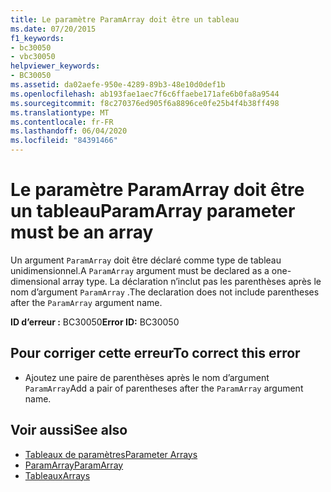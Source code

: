 ```yaml
---
title: Le paramètre ParamArray doit être un tableau
ms.date: 07/20/2015
f1_keywords:
- bc30050
- vbc30050
helpviewer_keywords:
- BC30050
ms.assetid: da02aefe-950e-4289-89b3-48e10d0def1b
ms.openlocfilehash: ab193fae1aec7f6c6ffaebe171afe6b0fa8a9544
ms.sourcegitcommit: f8c270376ed905f6a8896ce0fe25b4f4b38ff498
ms.translationtype: MT
ms.contentlocale: fr-FR
ms.lasthandoff: 06/04/2020
ms.locfileid: "84391466"
---
```

# <a name="paramarray-parameter-must-be-an-array"></a><span data-ttu-id="5838b-102">Le paramètre ParamArray doit être un tableau</span><span class="sxs-lookup"><span data-stu-id="5838b-102">ParamArray parameter must be an array</span></span>
<span data-ttu-id="5838b-103">Un argument `ParamArray` doit être déclaré comme type de tableau unidimensionnel.</span><span class="sxs-lookup"><span data-stu-id="5838b-103">A `ParamArray` argument must be declared as a one-dimensional array type.</span></span> <span data-ttu-id="5838b-104">La déclaration n’inclut pas les parenthèses après le nom d’argument `ParamArray` .</span><span class="sxs-lookup"><span data-stu-id="5838b-104">The declaration does not include parentheses after the `ParamArray` argument name.</span></span>  
  
 <span data-ttu-id="5838b-105">**ID d’erreur :** BC30050</span><span class="sxs-lookup"><span data-stu-id="5838b-105">**Error ID:** BC30050</span></span>  
  
## <a name="to-correct-this-error"></a><span data-ttu-id="5838b-106">Pour corriger cette erreur</span><span class="sxs-lookup"><span data-stu-id="5838b-106">To correct this error</span></span>  
  
- <span data-ttu-id="5838b-107">Ajoutez une paire de parenthèses après le nom d’argument `ParamArray`</span><span class="sxs-lookup"><span data-stu-id="5838b-107">Add a pair of parentheses after the `ParamArray` argument name.</span></span>  
  
## <a name="see-also"></a><span data-ttu-id="5838b-108">Voir aussi</span><span class="sxs-lookup"><span data-stu-id="5838b-108">See also</span></span>

- [<span data-ttu-id="5838b-109">Tableaux de paramètres</span><span class="sxs-lookup"><span data-stu-id="5838b-109">Parameter Arrays</span></span>](../programming-guide/language-features/procedures/parameter-arrays.md)
- [<span data-ttu-id="5838b-110">ParamArray</span><span class="sxs-lookup"><span data-stu-id="5838b-110">ParamArray</span></span>](../language-reference/modifiers/paramarray.md)
- [<span data-ttu-id="5838b-111">Tableaux</span><span class="sxs-lookup"><span data-stu-id="5838b-111">Arrays</span></span>](../programming-guide/language-features/arrays/index.md)
